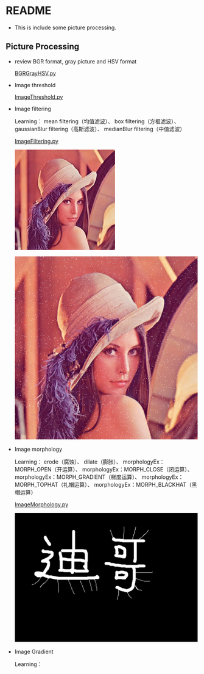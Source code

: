 # README
- This is include some picture processing.


## Picture Processing

- review BGR format, gray picture and HSV format 
    
    [BGRGrayHSV.py](BGRGrayHSV.py)


- Image threshold

    [ImageThreshold.py](ImageThreshold.py)


- Image filtering

    Learning：
    mean filtering（均值滤波）、
    box filtering（方框滤波）、
    gaussianBlur filtering（高斯滤波）、
    medianBlur filtering（中值滤波）

    [ImageFiltering.py](ImageFiltering.py)

    ![lena picture](../Data/lena.jpg)

    ![lenaNoise picture](../Data/lenaNoise.png)


- Image morphology

    Learning：
    erode（腐蚀）、
    dilate（膨胀）、
    morphologyEx：MORPH_OPEN（开运算）、
    morphologyEx：MORPH_CLOSE（闭运算）、
    morphologyEx：MORPH_GRADIENT（梯度运算）、
    morphologyEx：MORPH_TOPHAT（礼帽运算）、
    morphologyEx：MORPH_BLACKHAT（黑帽运算）
    
    [ImageMorphology.py](ImageMorphology.py)

    ![dige picture](../Data/dige.png)


- Image Gradient

    Learning：

